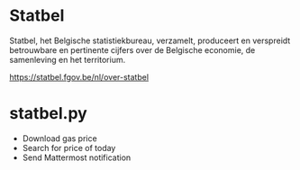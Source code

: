 # Statbel

Statbel, het Belgische statistiekbureau, verzamelt, produceert en verspreidt betrouwbare en pertinente cijfers over de Belgische economie, de samenleving en het territorium.

https://statbel.fgov.be/nl/over-statbel

# statbel.py

- Download gas price
- Search for price of today
- Send Mattermost notification
